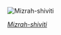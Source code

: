 
![Mizrah-shiviti](https://upload.wikimedia.org/wikipedia/commons/thumb/f/f0/Mizrah_-_Israel_Dov_Rosenbaum.jpg/525px-Mizrah_-_Israel_Dov_Rosenbaum.jpg)

*[Mizrah-shiviti](https://wikipedia.org/wiki/File:Mizrah_-_Israel_Dov_Rosenbaum.jpg)*
